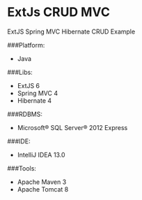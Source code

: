 # ExtJs CRUD MVC
ExtJS Spring MVC Hibernate CRUD Example

###Platform:
* Java

###Libs:
* ExtJS 6
* Spring MVC 4
* Hibernate 4

###RDBMS:
* Microsoft® SQL Server® 2012 Express

###IDE:
* IntelliJ IDEA 13.0

###Tools:
* Apache Maven 3
* Apache Tomcat 8
